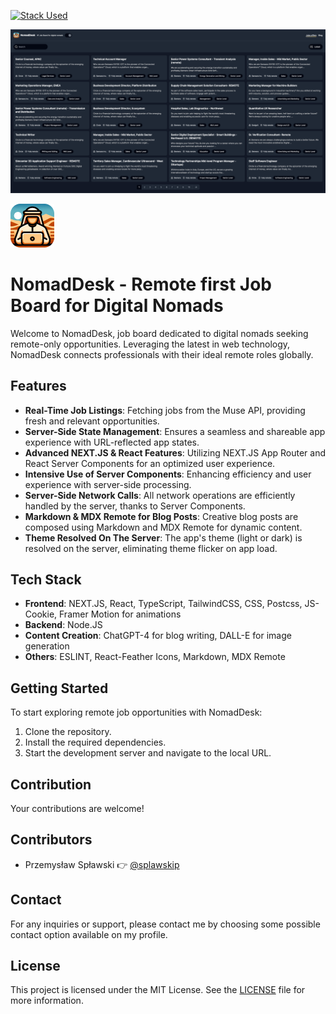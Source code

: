 [![Stack Used](https://skillicons.dev/icons?i=vercel,github,git,nextjs,react,ts,js,tailwind,html,css,md)](https://skillicons.dev)

![NomadDesk Preview Image](./public/preview-image.webp)

![NomadDesk Logo](./public/logo.webp)
# NomadDesk - Remote first Job Board for Digital Nomads

Welcome to NomadDesk, job board dedicated to digital nomads seeking remote-only opportunities. Leveraging the latest in web technology, NomadDesk connects professionals with their ideal remote roles globally.

## Features
- **Real-Time Job Listings**: Fetching jobs from the Muse API, providing fresh and relevant opportunities.
- **Server-Side State Management**: Ensures a seamless and shareable app experience with URL-reflected app states.
- **Advanced NEXT.JS & React Features**: Utilizing NEXT.JS App Router and React Server Components for an optimized user experience.
- **Intensive Use of Server Components**: Enhancing efficiency and user experience with server-side processing.
- **Server-Side Network Calls**: All network operations are efficiently handled by the server, thanks to Server Components.
- **Markdown & MDX Remote for Blog Posts**: Creative blog posts are composed using Markdown and MDX Remote for dynamic content.
- **Theme Resolved On The Server**: The app's theme (light or dark) is resolved on the server, eliminating theme flicker on app load.

## Tech Stack
- **Frontend**: NEXT.JS, React, TypeScript, TailwindCSS, CSS, Postcss, JS-Cookie, Framer Motion for animations
- **Backend**: Node.JS
- **Content Creation**: ChatGPT-4 for blog writing, DALL-E for image generation
- **Others**: ESLINT, React-Feather Icons, Markdown, MDX Remote

## Getting Started
To start exploring remote job opportunities with NomadDesk:
1. Clone the repository.
2. Install the required dependencies.
3. Start the development server and navigate to the local URL.

## Contribution
Your contributions are welcome!

## Contributors

- Przemysław Spławski 👉 [@splawskip](https://github.com/splawskip)

## Contact

For any inquiries or support, please contact me by choosing some possible contact option available on my profile.

## License

This project is licensed under the MIT License. See the [LICENSE](https://github.com/splawskip/NomadDesk/blob/main/LICENSE) file for more information.
